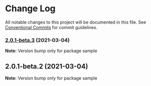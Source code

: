 # Change Log

All notable changes to this project will be documented in this file.
See [Conventional Commits](https://conventionalcommits.org) for commit guidelines.

### [2.0.1-beta.3](https://github.com/dzhelezov/hydra/compare/v2.0.1-beta.2...v2.0.1-beta.3) (2021-03-04)

**Note:** Version bump only for package sample





## 2.0.1-beta.2 (2021-03-04)

**Note:** Version bump only for package sample
